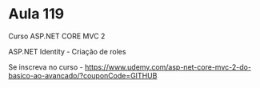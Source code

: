 # Aula 119

Curso ASP.NET CORE MVC 2

ASP.NET Identity - Criação de roles

Se inscreva no curso - https://www.udemy.com/asp-net-core-mvc-2-do-basico-ao-avancado/?couponCode=GITHUB
